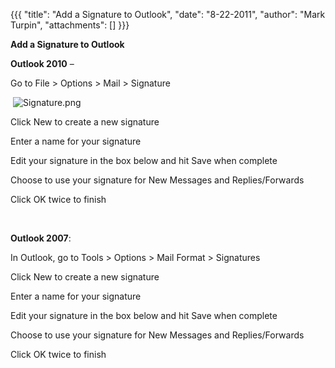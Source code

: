 {{{
  "title": "Add a Signature to Outlook",
  "date": "8-22-2011",
  "author": "Mark Turpin",
  "attachments": []
}}}

<p><strong>Add a Signature to Outlook</strong>
</p>
<p><strong>Outlook 2010</strong> –</p>
<p>Go to File &gt; Options &gt; Mail &gt; Signature</p>
<p>&nbsp;<img src="https://t3n.zendesk.com/attachments/token/mq6wwtyuras5vqb/?name=Signature.png" alt="Signature.png" />
</p>
<p>Click New to create a new signature</p>
<p>Enter a name for your signature</p>
<p>Edit your signature in the box below and hit Save when complete</p>
<p>Choose to use your signature for New Messages and Replies/Forwards</p>
<p>Click OK twice to finish</p>
<p>&nbsp;</p>
<p><strong>Outlook 2007</strong>:</p>
<p>In Outlook, go to Tools &gt; Options &gt; Mail Format &gt; Signatures</p>
<p>Click New to create a new signature</p>
<p>Enter a name for your signature</p>
<p>Edit your signature in the box below and hit Save when complete</p>
<p>Choose to use your signature for New Messages and Replies/Forwards</p>
<p>Click OK twice to finish</p>